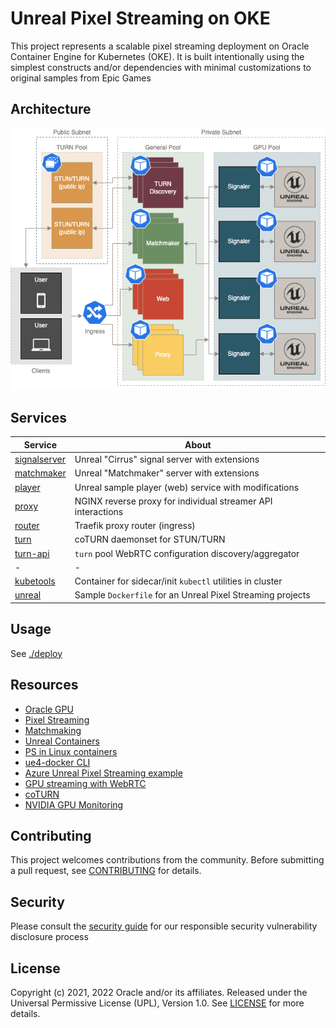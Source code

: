 # Unreal Pixel Streaming on OKE

This project represents a scalable pixel streaming deployment on Oracle
Container Engine for Kubernetes (OKE). It is built intentionally using
the simplest constructs and/or dependencies with minimal customizations
to original samples from Epic Games

## Architecture

![oke arch](./assets/pixelstream-k8s-arch.png)

## Services

| Service | About |
|--|--|
| [signalserver](./src/signalserver) | Unreal "Cirrus" signal server with extensions |
| [matchmaker](./src/matchmaker) | Unreal "Matchmaker" server with extensions |
| [player](./src/player) | Unreal sample player (web) service with modifications |
| [proxy](./src/proxy) | NGINX reverse proxy for individual streamer API interactions |
| [router](./src/router) | Traefik proxy router (ingress) |
| [turn](./src/turn) | coTURN daemonset for STUN/TURN |
| [turn-api](./src/turn-api) | `turn` pool WebRTC configuration discovery/aggregator |
| - | - |
| [kubetools](./src/kubetools) | Container for sidecar/init `kubectl` utilities in cluster |
| [unreal](./src/unreal) | Sample `Dockerfile` for an Unreal Pixel Streaming projects |

## Usage

See [./deploy](./deploy/README.md)

## Resources

- [Oracle GPU](https://www.oracle.com/cloud/partners/gpu.html)
- [Pixel Streaming](https://docs.unrealengine.com/4.27/en-US/SharingAndReleasing/PixelStreaming/)
- [Matchmaking](https://docs.unrealengine.com/4.26/en-US/SharingAndReleasing/PixelStreaming/Hosting/#multiplefullstackswithmatchmaking)
- [Unreal Containers](https://unrealcontainers.com/docs/use-cases/pixel-streaming)
- [PS in Linux containers](https://adamrehn.com/articles/pixel-streaming-in-linux-containers/)
- [ue4-docker CLI](https://github.com/adamrehn/ue4-docker)
- [Azure Unreal Pixel Streaming example](https://github.com/Azure/Unreal-Pixel-Streaming)
- [GPU streaming with WebRTC](https://cloud.google.com/architecture/orchestrating-gpu-accelerated-streaming-apps-using-webrtc)
- [coTURN](https://github.com/coturn/coturn)
- [NVIDIA GPU Monitoring](https://docs.nvidia.com/datacenter/cloud-native/gpu-telemetry/dcgm-exporter.html#gpu-telemetry)

## Contributing

This project welcomes contributions from the community. Before submitting a pull
request, see [CONTRIBUTING](./CONTRIBUTING.md) for details.

## Security

Please consult the [security guide](./SECURITY.md) for our responsible security vulnerability disclosure process

## License

Copyright (c) 2021, 2022 Oracle and/or its affiliates.
Released under the Universal Permissive License (UPL), Version 1.0.
See [LICENSE](./LICENSE) for more details.
